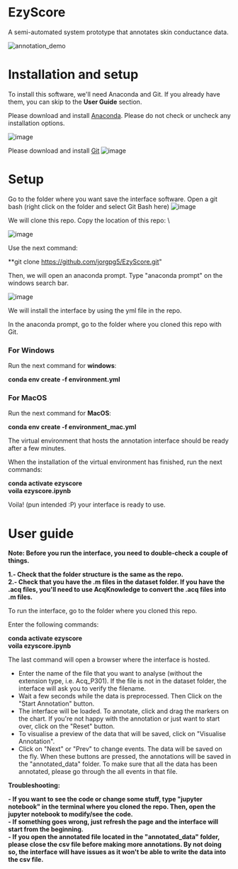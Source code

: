 # EzyScore

A semi-automated system prototype that annotates skin conductance data.

![annotation_demo](https://user-images.githubusercontent.com/70129680/182296665-e576958a-582b-4192-b34b-8b282089e593.gif)

# Installation and setup

To install this software, we'll need Anaconda and Git. If you already have them, you can skip to the **User Guide** section.

Please download and install [Anaconda](https://www.anaconda.com/products/distribution). Please do not check or uncheck any installation options.

![image](https://user-images.githubusercontent.com/70129680/182262876-d91d2d50-b4dc-44db-a0aa-1f91cf8c1146.png)

Please download and install [Git](https://git-scm.com/downloads)
![image](https://user-images.githubusercontent.com/70129680/182263939-001858b8-8782-42c3-9122-fb90833f80f2.png)

# Setup

Go to the folder where you want save the interface software. Open a git bash (right click on the folder and select Git Bash here)
![image](https://user-images.githubusercontent.com/70129680/182267804-5e0ee31f-08a1-4f18-a833-ebb2b297d5fe.png)

We will clone this repo. Copy the location of this repo: \

![image](https://user-images.githubusercontent.com/70129680/182267909-9d469508-eb72-4768-8b1e-d04db9fa9b85.png)

Use the next command:

**git clone https://github.com/jorgpg5/EzyScore.git"

Then, we will open an anaconda prompt. Type "anaconda prompt" on the windows search bar.

![image](https://user-images.githubusercontent.com/70129680/182268122-659eb2b1-66e3-4946-919e-689ea0379720.png)

We will install the interface by using the yml file in the repo.

In the anaconda prompt, go to the folder where you cloned this repo with Git.

### For Windows

Run the next command for **windows**:

**conda env create -f environment.yml**

### For MacOS

Run the next command for **MacOS**:

**conda env create -f environment_mac.yml**


The virtual environment that hosts the annotation interface should be ready after a few minutes.

When the installation of the virtual environment has finished, run the next commands:

**conda activate ezyscore** \
**voila ezyscore.ipynb**

Voila! (pun intended :P) your interface is ready to use.

# User guide

**Note: Before you run the interface, you need to double-check a couple of things.**

**1.- Check that the folder structure is the same as the repo.** \
**2.- Check that you have the .m files in the dataset folder. If you have the .acq files, you'll need to use AcqKnowledge to convert the .acq files into .m files.**

To run the interface, go to the folder where you cloned this repo.

Enter the following commands:

**conda activate ezyscore** \
**voila ezyscore.ipynb**

The last command will open a browser where the interface is hosted.

- Enter the name of the file that you want to analyse (without the extension type, i.e. Acq_P301). If the file is not in the dataset folder, the interface will ask you to verify the filename.
- Wait a few seconds while the data is preprocessed. Then Click on the "Start Annotation" button.
- The interface will be loaded. To annotate, click and drag the markers on the chart. If you're not happy with the annotation or just want to start over, click on the  "Reset" button.
- To visualise a preview of the data that will be saved, click on "Visualise Annotation".
- Click on "Next" or "Prev" to change events. The data will be saved on the fly. When these buttons are pressed, the annotations will be saved in the "annotated_data" folder. To make sure that all the data has been annotated, please go through the all events in that file.

**Troubleshooting:**

**- If you want to see the code or change some stuff, type "jupyter notebook" in the terminal where you cloned the repo. Then, open the jupyter notebook to modify/see the code.** \
**- If something goes wrong, just refresh the page and the interface will start from the beginning.** \
**- If you open the annotated file located in the "annotated_data" folder, please close the csv file before making more annotations. By not doing so, the interface will have issues as it won't be able to write the data into the csv file.**
